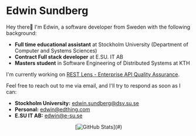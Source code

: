 # Edwin Sundberg

Hey there👋 I'm Edwin, a software developer from Sweden with the following background:

- **Full time educational assistant** at Stockholm University (Department of Computer and Systems Sciences)
- **Contract Full stack developer** at E.SU. IT AB 
- **Masters student** in Software Engineering of Distributed Systems at KTH

I'm currently working on [REST Lens - Enterprise API Quality Assurance](https://restlens.com/). 

Feel free to reach out to me via email, and I'll try to respond as soon as I can:

- **Stockholm University:** [edwin.sundberg@dsv.su.se](mailto:edwin.sundberg@dsv.su.se)
- **Personal:** [edwin@edthing.com](mailto:edwin@edthing.com)  
- **E.SU IT AB:** [edwin@e-su.se](mailto:edwin@e-su.se)

<div align="center">
  
  [![GitHub Stats](https://github-readme-stats.vercel.app/api?username=Edwinexd&theme=default&include_all_commits=true&show_icons=true&hide_title=true&hide_border=true&count_private=true&bg_color=0000&text_color=777")](#)
  
</div>
